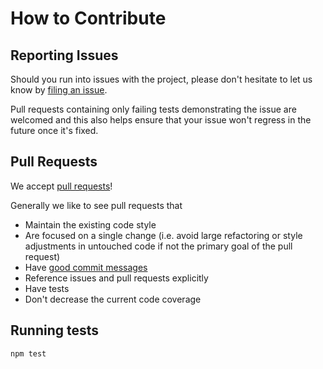 # How to Contribute

## Reporting Issues

Should you run into issues with the project, please don't hesitate to let us know by
[filing an issue](https://github.axa.com/Digital/native-proxy-agent/issues/new).

Pull requests containing only failing tests demonstrating the issue are welcomed
and this also helps ensure that your issue won't regress in the future once it's fixed.

## Pull Requests

We accept [pull requests](https://github.axa.com/Digital/native-proxy-agent/pull/new/master)!

Generally we like to see pull requests that

- Maintain the existing code style
- Are focused on a single change (i.e. avoid large refactoring or style adjustments in untouched code if not the primary goal of the pull request)
- Have [good commit messages](https://www.conventionalcommits.org/)
- Reference issues and pull requests explicitly
- Have tests
- Don't decrease the current code coverage

## Running tests

```command
npm test
```
